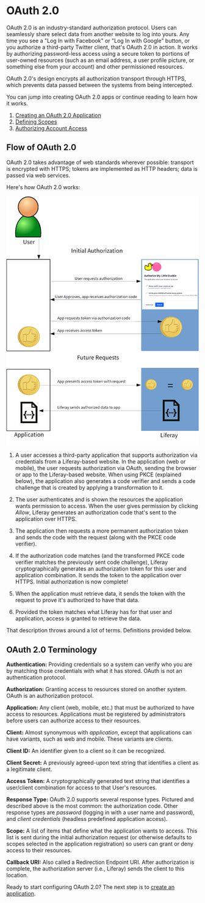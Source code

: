 # OAuth 2.0

OAuth 2.0 is an industry-standard authorization protocol. Users can seamlessly share select data from another website to log into yours. Any time you see a "Log In with Facebook" or "Log In with Google" button, or you authorize a third-party Twitter client, that's OAuth 2.0 in action. It works by authorizing password-less access using a secure token to portions of user-owned resources (such as an email address, a user profile picture, or something else from your account) and other permissioned resources.

OAuth 2.0's design encrypts all authorization transport through HTTPS, which prevents data passed between the systems from being intercepted. 

You can jump into creating OAuth 2.0 apps or continue reading to learn how it works. 

1. [Creating an OAuth 2.0 Application](./02-creating-oauth2-applications.md)
2. [Defining Scopes](./03-scopes.md)
3. [Authorizing Account Access](./04-authorizing-access.md)

## Flow of OAuth 2.0

OAuth 2.0 takes advantage of web standards wherever possible: transport is encrypted with HTTPS; tokens are implemented as HTTP headers; data is passed via web services. 

Here's how OAuth 2.0 works: 

![Figure 1: OAuth 2.0 takes advantage of web standards.](./images/oauth-flow.png)

1.  A user accesses a third-party application that supports authorization via credentials from a Liferay-based website. In the application (web or mobile), the user requests authorization via OAuth, sending the browser or app to the Liferay-based website. When using PKCE (explained below), the application also generates a code verifier and sends a code challenge that is created by applying a transformation to it. 

2.  The user authenticates and is shown the resources the application wants permission to access. When the user gives permission by clicking *Allow*, Liferay generates an authorization code that's sent to the application over HTTPS. 

3.  The application then requests a more permanent authorization token and sends the code with the request (along with the PKCE code verifier). 

4.  If the authorization code matches (and the transformed PKCE code verifier matches the previously sent code challenge), Liferay cryptographically generates an authorization token for this user and application combination. It sends the token to the application over HTTPS. Initial authorization is now complete! 

5.  When the application must retrieve data, it sends the token with the request to prove it's authorized to have that data.

6.  Provided the token matches what Liferay has for that user and application, access is granted to retrieve the data. 

That description throws around a lot of terms. Definitions provided below. 

## OAuth 2.0 Terminology

**Authentication:** Providing credentials so a system can verify who you are by matching those credentials with what it has stored. OAuth is not an authentication protocol. 

**Authorization:** Granting access to resources stored on another system. OAuth is an authorization protocol. 

**Application:** Any client (web, mobile, etc.) that must be authorized to have access to resources. Applications must be registered by administrators before users can authorize access to their resources. 

**Client:** Almost synonymous with *application*, except that applications can have variants, such as web and mobile. These variants are clients. 

**Client ID:** An identifier given to a client so it can be recognized. 

**Client Secret:** A previously agreed-upon text string that identifies a client as a legitimate client. 

**Access Token:** A cryptographically generated text string that identifies a user/client combination for access to that User's resources. 

**Response Type:** OAuth 2.0 supports several response types. Pictured and described above is the most common: the authorization code. Other response types are *password* (logging in with a user name and password), and *client credentials* (headless predefined application access). 

**Scope:** A list of items that define what the application wants to access. This list is sent during the initial authorization request (or otherwise defaults to scopes selected in the application registration) so users can grant or deny access to their resources. 

**Callback URI:** Also called a Redirection Endpoint URI. After authorization is complete, the authorization server (i.e., Liferay) sends the client to this location. 

Ready to start configuring OAuth 2.0? The next step is to [create an application](./02-creating-oauth2-applications.md). 
